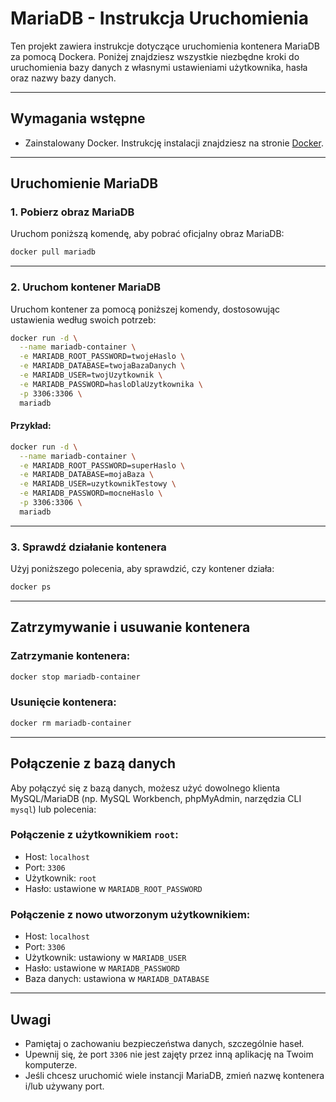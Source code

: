 # MariaDB - Instrukcja Uruchomienia

Ten projekt zawiera instrukcje dotyczące uruchomienia kontenera MariaDB za pomocą Dockera. Poniżej znajdziesz wszystkie niezbędne kroki do uruchomienia bazy danych z własnymi ustawieniami użytkownika, hasła oraz nazwy bazy danych.

---

## Wymagania wstępne

- Zainstalowany Docker. Instrukcję instalacji znajdziesz na stronie [Docker](https://www.docker.com/).

---

## Uruchomienie MariaDB

### 1. Pobierz obraz MariaDB

Uruchom poniższą komendę, aby pobrać oficjalny obraz MariaDB:

```bash
docker pull mariadb
```

---

### 2. Uruchom kontener MariaDB

Uruchom kontener za pomocą poniższej komendy, dostosowując ustawienia według swoich potrzeb:

```bash
docker run -d \
  --name mariadb-container \
  -e MARIADB_ROOT_PASSWORD=twojeHaslo \
  -e MARIADB_DATABASE=twojaBazaDanych \
  -e MARIADB_USER=twojUzytkownik \
  -e MARIADB_PASSWORD=hasloDlaUzytkownika \
  -p 3306:3306 \
  mariadb
```

#### Przykład:
```bash
docker run -d \
  --name mariadb-container \
  -e MARIADB_ROOT_PASSWORD=superHaslo \
  -e MARIADB_DATABASE=mojaBaza \
  -e MARIADB_USER=uzytkownikTestowy \
  -e MARIADB_PASSWORD=mocneHaslo \
  -p 3306:3306 \
  mariadb
```

---

### 3. Sprawdź działanie kontenera

Użyj poniższego polecenia, aby sprawdzić, czy kontener działa:

```bash
docker ps
```

---

## Zatrzymywanie i usuwanie kontenera

### Zatrzymanie kontenera:
```bash
docker stop mariadb-container
```

### Usunięcie kontenera:
```bash
docker rm mariadb-container
```

---

## Połączenie z bazą danych

Aby połączyć się z bazą danych, możesz użyć dowolnego klienta MySQL/MariaDB (np. MySQL Workbench, phpMyAdmin, narzędzia CLI `mysql`) lub polecenia:

### Połączenie z użytkownikiem `root`:
- Host: `localhost`
- Port: `3306`
- Użytkownik: `root`
- Hasło: ustawione w `MARIADB_ROOT_PASSWORD`

### Połączenie z nowo utworzonym użytkownikiem:
- Host: `localhost`
- Port: `3306`
- Użytkownik: ustawiony w `MARIADB_USER`
- Hasło: ustawione w `MARIADB_PASSWORD`
- Baza danych: ustawiona w `MARIADB_DATABASE`

---

## Uwagi

- Pamiętaj o zachowaniu bezpieczeństwa danych, szczególnie haseł.
- Upewnij się, że port `3306` nie jest zajęty przez inną aplikację na Twoim komputerze.
- Jeśli chcesz uruchomić wiele instancji MariaDB, zmień nazwę kontenera i/lub używany port.

